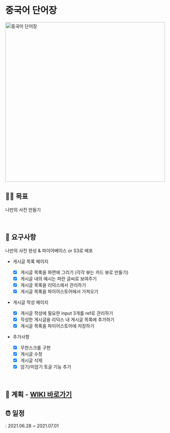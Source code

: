 # 중국어 단어장


<img src="https://user-images.githubusercontent.com/72782239/132444970-3e6cf19c-6b40-4004-9c8d-4403145745ef.jpg" width="500px" alt="중국어 단어장"/>


## 💪🏻 목표

나만의 사전 만들기

<br>

## 📃 요구사항

나만의 사전 완성 & 파이어베이스 or S3로 배포

- 게시글 목록 페이지

  - [x] 게시글 목록을 화면에 그리기 (각각 뷰는 카드 뷰로 만들기)
  - [x] 게시글 내의 예시는 파란 글씨로 보여주기
  - [x] 게시글 목록을 리덕스에서 관리하기
  - [x] 게시글 목록을 파이어스토어에서 가져오기

- 게시글 작성 페이지
  - [x] 게시글 작성에 필요한 input 3개를 ref로 관리하기
  - [x] 작성한 게시글을 리덕스 내 게시글 목록에 추가하기
  - [x] 게시글 목록을 파이어스토어에 저장하기

- 추가사항
  - [x] 무한스크롤 구현
  - [x] 게시글 수정
  - [x] 게시글 삭제
  - [x] 암기/미암기 토글 기능 추가

<br>

## 📜 계획 - <a href="https://github.com/jihyunan-dev/react-dictionary/wiki">WIKI 바로가기</a>

## ⏰ 일정

: 2021.06.28 ~ 2021.07.01
